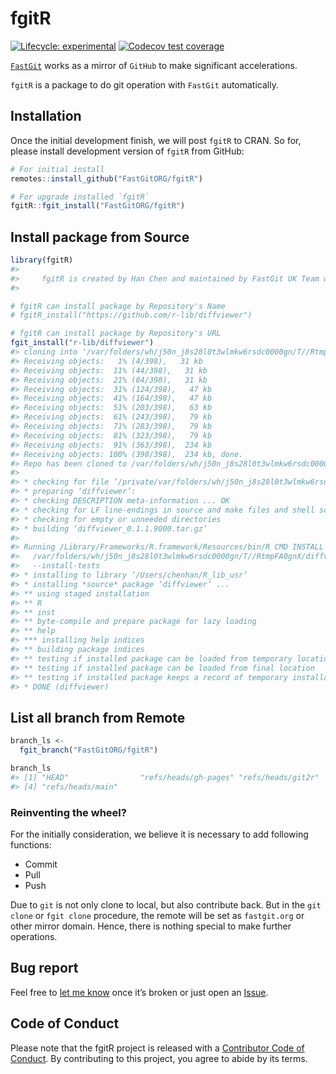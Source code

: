 
<!-- README.md is generated from README.Rmd. Please edit that file -->

# fgitR

<!-- badges: start -->

[![Lifecycle:
experimental](https://img.shields.io/badge/lifecycle-experimental-orange.svg)](https://lifecycle.r-lib.org/articles/stages.html#experimental)
[![Codecov test
coverage](https://codecov.io/gh/FastGitORG/fgitR/branch/main/graph/badge.svg)](https://app.codecov.io/gh/FastGitORG/fgitR?branch=main)

<!-- badges: end -->

[`FastGit`](https://doc.fastgit.org/) works as a mirror of `GitHub` to
make significant accelerations.

`fgitR` is a package to do git operation with `FastGit` automatically.

## Installation

Once the initial development finish, we will post `fgitR` to CRAN. So
for, please install development version of `fgitR` from GitHub:
<!-- You can install the released version of fgitR from [CRAN](https://CRAN.R-project.org) with: -->

``` r
# For initial install
remotes::install_github("FastGitORG/fgitR")

# For upgrade installed `fgitR`
fgitR::fgit_install("FastGitORG/fgitR")
```

## Install package from Source

``` r
library(fgitR)
#> 
#>     fgitR is created by Han Chen and maintained by FastGit UK Team who creates fastgit.org.
#> 

# fgitR can install package by Repository's Name
# fgitR_install("https://github.com/r-lib/diffviewer")

# fgitR can install package by Repository's URL
fgit_install("r-lib/diffviewer")
#> cloning into '/var/folders/wh/j50n_j8s28l0t3wlmkw6rsdc0000gn/T//RtmpFA0gnX/r-lib/diffviewer'...
#> Receiving objects:   1% (4/398),   31 kb
#> Receiving objects:  11% (44/398),   31 kb
#> Receiving objects:  21% (84/398),   31 kb
#> Receiving objects:  31% (124/398),   47 kb
#> Receiving objects:  41% (164/398),   47 kb
#> Receiving objects:  51% (203/398),   63 kb
#> Receiving objects:  61% (243/398),   79 kb
#> Receiving objects:  71% (283/398),   79 kb
#> Receiving objects:  81% (323/398),   79 kb
#> Receiving objects:  91% (363/398),  234 kb
#> Receiving objects: 100% (398/398),  234 kb, done.
#> Repo has been cloned to /var/folders/wh/j50n_j8s28l0t3wlmkw6rsdc0000gn/T//RtmpFA0gnX/r-lib/diffviewer
#> 
#> * checking for file ‘/private/var/folders/wh/j50n_j8s28l0t3wlmkw6rsdc0000gn/T/RtmpFA0gnX/r-lib/diffviewer/DESCRIPTION’ ... OK
#> * preparing ‘diffviewer’:
#> * checking DESCRIPTION meta-information ... OK
#> * checking for LF line-endings in source and make files and shell scripts
#> * checking for empty or unneeded directories
#> * building ‘diffviewer_0.1.1.9000.tar.gz’
#> 
#> Running /Library/Frameworks/R.framework/Resources/bin/R CMD INSTALL \
#>   /var/folders/wh/j50n_j8s28l0t3wlmkw6rsdc0000gn/T//RtmpFA0gnX/diffviewer_0.1.1.9000.tar.gz \
#>   --install-tests 
#> * installing to library ‘/Users/chenhan/R_lib_usr’
#> * installing *source* package ‘diffviewer’ ...
#> ** using staged installation
#> ** R
#> ** inst
#> ** byte-compile and prepare package for lazy loading
#> ** help
#> *** installing help indices
#> ** building package indices
#> ** testing if installed package can be loaded from temporary location
#> ** testing if installed package can be loaded from final location
#> ** testing if installed package keeps a record of temporary installation path
#> * DONE (diffviewer)
```

## List all branch from Remote

``` r
branch_ls <-
  fgit_branch("FastGitORG/fgitR")

branch_ls
#> [1] "HEAD"                "refs/heads/gh-pages" "refs/heads/git2r"   
#> [4] "refs/heads/main"
```

### Reinventing the wheel?

For the initially consideration, we believe it is necessary to add
following functions:

-   Commit
-   Pull
-   Push

Due to `git` is not only clone to local, but also contribute back. But
in the `git clone` or `fgit clone` procedure, the remote will be set as
`fastgit.org` or other mirror domain. Hence, there is nothing special to
make further operations.

## Bug report

Feel free to [let me know](mailto://chenhan28@gmail.com) once it’s
broken or just open an
<a class="github-button" href="https://github.com/FastGitORG/fgitR/issues" data-color-scheme="no-preference: light; light: light; dark: dark;" data-size="large" aria-label="Issue FastGitORG/fgitR on GitHub">Issue</a>.

## Code of Conduct

Please note that the fgitR project is released with a [Contributor Code
of
Conduct](https://contributor-covenant.org/version/2/0/CODE_OF_CONDUCT.html).
By contributing to this project, you agree to abide by its terms.
